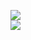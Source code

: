[![](https://img.shields.io/badge/Made%20With-Github%20Spray-lightgrey.svg?style=for-the-badge&logo=github)](https://github.com/Annihil/github-spray#1087)  
[![](https://i.imgur.com/2DrTn0Z.gif)](https://github.com/Annihil/github-spray)